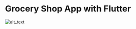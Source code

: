 # Grocery Shop App with Flutter

![alt_text](https://cdn.dribbble.com/userupload/3171876/file/original-8c263449ffd018d75f886163063cfc9b.png?compress=1&resize=1024x768&vertical=center)